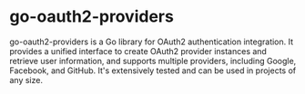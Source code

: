 # go-oauth2-providers
go-oauth2-providers is a Go library for OAuth2 authentication integration. It provides a unified interface to create OAuth2 provider instances and retrieve user information, and supports multiple providers, including Google, Facebook, and GitHub. It's extensively tested and can be used in projects of any size.
